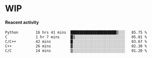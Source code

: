 # WIP

#### Reacent activity
<!--START_SECTION:waka-->

```txt
Python        16 hrs 41 mins  █████████████████████▒░░░   85.75 %
C             1 hr 7 mins     █▒░░░░░░░░░░░░░░░░░░░░░░░   05.81 %
C/C++         42 mins         █░░░░░░░░░░░░░░░░░░░░░░░░   03.67 %
C++           26 mins         ▓░░░░░░░░░░░░░░░░░░░░░░░░   02.30 %
C/C           14 mins         ▒░░░░░░░░░░░░░░░░░░░░░░░░   01.20 %
```

<!--END_SECTION:waka--> 
